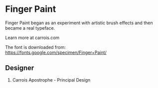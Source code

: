 # Finger Paint
Finger Paint began as an experiment with artistic brush effects and then became
a real typeface.

Learn more at carrois.com


The font is downloaded from:
https://fonts.google.com/specimen/Finger+Paint/




## Designer
1. Carrois Apostrophe - Principal Design
